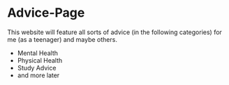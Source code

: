 # Advice-Page
This website will feature all sorts of advice (in the following categories) for me (as a teenager) and maybe others.
* Mental Health
* Physical Health
* Study Advice
* and more later
